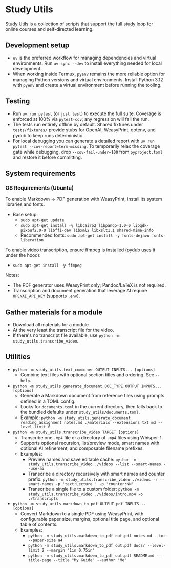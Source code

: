 # Study Utils

Study Utils is a collection of scripts that support the full study loop for
online courses and self-directed learning.

## Development setup

- `uv` is the preferred workflow for managing dependencies and virtual
  environments. Run `uv sync --dev` to install everything needed for local
  development.
- When working inside Termux, `pyenv` remains the more reliable option for
  managing Python versions and virtual environments. Install Python 3.12 with
  `pyenv` and create a virtual environment before running the tooling.

## Testing

- Run `uv run pytest` (or `just test`) to execute the full suite. Coverage is
  enforced at 100% via `pytest-cov`; any regression will fail the run.
- The tests run entirely offline by default. Shared fixtures under
  `tests/fixtures/` provide stubs for OpenAI, WeasyPrint, dotenv, and pydub to
  keep runs deterministic.
- For local debugging you can generate a detailed report with
  `uv run pytest --cov-report=term-missing`. To temporarily relax the coverage
  gate while debugging, drop `--cov-fail-under=100` from `pyproject.toml` and
  restore it before committing.

## System requirements

### OS Requirements (Ubuntu)

To enable Markdown → PDF generation with WeasyPrint, install its system libraries and fonts.

- Base setup:
  - `sudo apt-get update`
  - `sudo apt-get install -y libcairo2 libpango-1.0-0 libgdk-pixbuf2.0-0 libffi-dev libxml2 libxslt1.1 shared-mime-info`
  - Recommended fonts: `sudo apt-get install -y fonts-dejavu fonts-liberation`

To enable video transcription, ensure ffmpeg is installed (pydub uses it under the hood):

- `sudo apt-get install -y ffmpeg`

Notes:
- The PDF generator uses WeasyPrint only; Pandoc/LaTeX is not required.
- Transcription and document generation that leverage AI require `OPENAI_API_KEY` (supports `.env`).

## Gather materials for a module

- Download all materials for a module.
- At the very least the transcript file for the video.
- If there's no transcript file available, use `python -m study_utils.transcribe_video`.

## Utilities

- `python -m study_utils.text_combiner OUTPUT INPUTS... [options]`
  - Combine text files with optional section titles and ordering. See `--help`.
- `python -m study_utils.generate_document DOC_TYPE OUTPUT INPUTS... [options]`
  - Generate a Markdown document from reference files using prompts defined in a TOML config.
  - Looks for `documents.toml` in the current directory, then falls back to the bundled defaults under `study_utils/documents.toml`.
  - Example: `python -m study_utils.generate_document reading_assignment notes.md ./materials --extensions txt md --level-limit 0`
- `python -m study_utils.transcribe_video TARGET [options]`
  - Transcribe one `.mp4` file or a directory of `.mp4` files using Whisper-1.
  - Supports optional recursion, list/preview mode, smart names with optional AI refinement, and composable filename prefixes.
  - Examples:
    - Preview names and save editable cache: `python -m study_utils.transcribe_video ./videos --list --smart-names --use-ai`
    - Transcribe a directory recursively with smart names and counter prefix: `python -m study_utils.transcribe_video ./videos -r --smart-names -p 'text:Lecture ' -p 'counter:NN'`
    - Transcribe a single file to a custom folder: `python -m study_utils.transcribe_video ./videos/intro.mp4 -o ./transcripts`
- `python -m study_utils.markdown_to_pdf OUTPUT.pdf INPUTS... [options]`
  - Convert Markdown to a single PDF using WeasyPrint, with configurable paper size, margins, optional title page, and optional table of contents.
  - Examples:
    - `python -m study_utils.markdown_to_pdf out.pdf notes.md --toc --paper-size a4`
    - `python -m study_utils.markdown_to_pdf out.pdf docs/ --level-limit 2 --margin "1in 0.75in"`
    - `python -m study_utils.markdown_to_pdf out.pdf README.md --title-page --title "My Guide" --author "Me"`
